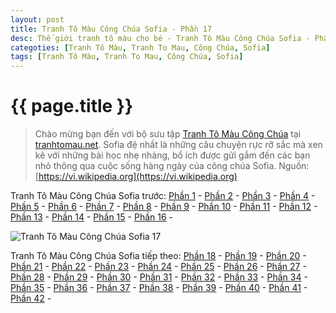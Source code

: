 ```yaml
---
layout: post
title: Tranh Tô Màu Công Chúa Sofia - Phần 17
desc: Thế giới tranh tô màu cho bé - Tranh Tô Màu Công Chúa Sofia - Phần 17
categoties: [Tranh Tô Màu, Tranh To Mau, Công Chúa, Sofia]
tags: [Tranh Tô Màu, Tranh To Mau, Công Chúa, Sofia]
---
```

{{ page.title }}
================
> Chào mừng bạn đến với bộ sưu tập [Tranh Tô Màu Công Chúa](http://tranhtomau.net/) tại [tranhtomau.net](http://tranhtomau.net/). Sofia đệ nhất là những câu chuyện rực rỡ sắc mà xen kẽ với những bài học nhẹ nhàng, bổ ích được gửi gắm đến các bạn nhỏ thông qua cuộc sống hàng ngày của công chúa Sofia. Nguồn: [https://vi.wikipedia.org](https://vi.wikipedia.org)

Tranh Tô Màu Công Chúa Sofia trước: [Phần 1](http://tranhtomau.net/2018/01/25/Tranh-To-Mau-Cong-Chua-Sofia-phan-1.html) - [Phần 2](http://tranhtomau.net/2018/01/25/Tranh-To-Mau-Cong-Chua-Sofia-phan-2.html) - [Phần 3](http://tranhtomau.net/2018/01/25/Tranh-To-Mau-Cong-Chua-Sofia-phan-3.html) - [Phần 4](http://tranhtomau.net/2018/01/25/Tranh-To-Mau-Cong-Chua-Sofia-phan-4.html) - [Phần 5](http://tranhtomau.net/2018/01/25/Tranh-To-Mau-Cong-Chua-Sofia-phan-5.html) - [Phần 6](http://tranhtomau.net/2018/01/25/Tranh-To-Mau-Cong-Chua-Sofia-phan-6.html) - [Phần 7](http://tranhtomau.net/2018/01/25/Tranh-To-Mau-Cong-Chua-Sofia-phan-7.html) - [Phần 8](http://tranhtomau.net/2018/01/25/Tranh-To-Mau-Cong-Chua-Sofia-phan-8.html) - [Phần 9](http://tranhtomau.net/2018/01/25/Tranh-To-Mau-Cong-Chua-Sofia-phan-9.html) - [Phần 10](http://tranhtomau.net/2018/01/25/Tranh-To-Mau-Cong-Chua-Sofia-phan-10.html) - [Phần 11](http://tranhtomau.net/2018/01/25/Tranh-To-Mau-Cong-Chua-Sofia-phan-11.html) - [Phần 12](http://tranhtomau.net/2018/01/25/Tranh-To-Mau-Cong-Chua-Sofia-phan-12.html) - [Phần 13](http://tranhtomau.net/2018/01/25/Tranh-To-Mau-Cong-Chua-Sofia-phan-13.html) - [Phần 14](http://tranhtomau.net/2018/01/25/Tranh-To-Mau-Cong-Chua-Sofia-phan-14.html) - [Phần 15](http://tranhtomau.net/2018/01/25/Tranh-To-Mau-Cong-Chua-Sofia-phan-15.html) - [Phần 16](http://tranhtomau.net/2018/01/25/Tranh-To-Mau-Cong-Chua-Sofia-phan-16.html) - 

<script async src="//pagead2.googlesyndication.com/pagead/js/adsbygoogle.js"></script><!-- TextAds-Responsive --><ins class="adsbygoogle" style="display:block" data-ad-client="ca-pub-6753140515841889" data-ad-slot="9811874670" data-ad-format="auto"></ins><script> (adsbygoogle = window.adsbygoogle || []).push({}); </script>

![Tranh Tô Màu Công Chúa Sofia 17](http://tranhtomau.net/img1/Tranh-To-Mau-Cong-Chua-Sofia%20(17).jpg "Tranh Tô Màu Công Chúa Sofia 17")

<script async src="//pagead2.googlesyndication.com/pagead/js/adsbygoogle.js"></script><!-- TextAds-Responsive --><ins class="adsbygoogle" style="display:block" data-ad-client="ca-pub-6753140515841889" data-ad-slot="9811874670" data-ad-format="auto"></ins><script> (adsbygoogle = window.adsbygoogle || []).push({}); </script>

Tranh Tô Màu Công Chúa Sofia tiếp theo: [Phần 18](http://tranhtomau.net/2018/01/25/Tranh-To-Mau-Cong-Chua-Sofia-phan-18.html) - [Phần 19](http://tranhtomau.net/2018/01/25/Tranh-To-Mau-Cong-Chua-Sofia-phan-19.html) - [Phần 20](http://tranhtomau.net/2018/01/25/Tranh-To-Mau-Cong-Chua-Sofia-phan-20.html) - [Phần 21](http://tranhtomau.net/2018/01/25/Tranh-To-Mau-Cong-Chua-Sofia-phan-21.html) - [Phần 22](http://tranhtomau.net/2018/01/25/Tranh-To-Mau-Cong-Chua-Sofia-phan-22.html) - [Phần 23](http://tranhtomau.net/2018/01/25/Tranh-To-Mau-Cong-Chua-Sofia-phan-23.html) - [Phần 24](http://tranhtomau.net/2018/01/25/Tranh-To-Mau-Cong-Chua-Sofia-phan-24.html) - [Phần 25](http://tranhtomau.net/2018/01/25/Tranh-To-Mau-Cong-Chua-Sofia-phan-25.html) - [Phần 26](http://tranhtomau.net/2018/01/25/Tranh-To-Mau-Cong-Chua-Sofia-phan-26.html) - [Phần 27](http://tranhtomau.net/2018/01/25/Tranh-To-Mau-Cong-Chua-Sofia-phan-27.html) - [Phần 28](http://tranhtomau.net/2018/01/25/Tranh-To-Mau-Cong-Chua-Sofia-phan-28.html) - [Phần 29](http://tranhtomau.net/2018/01/25/Tranh-To-Mau-Cong-Chua-Sofia-phan-29.html) - [Phần 30](http://tranhtomau.net/2018/01/25/Tranh-To-Mau-Cong-Chua-Sofia-phan-30.html) - [Phần 31](http://tranhtomau.net/2018/01/25/Tranh-To-Mau-Cong-Chua-Sofia-phan-31.html) - [Phần 32](http://tranhtomau.net/2018/01/25/Tranh-To-Mau-Cong-Chua-Sofia-phan-32.html) - [Phần 33](http://tranhtomau.net/2018/01/25/Tranh-To-Mau-Cong-Chua-Sofia-phan-33.html) - [Phần 34](http://tranhtomau.net/2018/01/25/Tranh-To-Mau-Cong-Chua-Sofia-phan-34.html) - [Phần 35](http://tranhtomau.net/2018/01/25/Tranh-To-Mau-Cong-Chua-Sofia-phan-35.html) - [Phần 36](http://tranhtomau.net/2018/01/25/Tranh-To-Mau-Cong-Chua-Sofia-phan-36.html) - [Phần 37](http://tranhtomau.net/2018/01/25/Tranh-To-Mau-Cong-Chua-Sofia-phan-37.html) - [Phần 38](http://tranhtomau.net/2018/01/25/Tranh-To-Mau-Cong-Chua-Sofia-phan-38.html) - [Phần 39](http://tranhtomau.net/2018/01/25/Tranh-To-Mau-Cong-Chua-Sofia-phan-39.html) - [Phần 40](http://tranhtomau.net/2018/01/25/Tranh-To-Mau-Cong-Chua-Sofia-phan-40.html) - [Phần 41](http://tranhtomau.net/2018/01/25/Tranh-To-Mau-Cong-Chua-Sofia-phan-41.html) - [Phần 42](http://tranhtomau.net/2018/01/25/Tranh-To-Mau-Cong-Chua-Sofia-phan-42.html) - 
